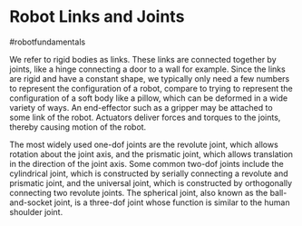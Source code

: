 # Robot Links and Joints
#robotfundamentals 

We refer to rigid bodies as links. These links are connected together by joints, like a hinge connecting a door to a wall for example. Since the links are rigid and have a constant shape, we typically only need a few numbers to represent the configuration of a robot, compare to trying to represent the configuration of a soft body like a pillow, which can be deformed in a wide variety of ways. An end-effector such as a gripper may be attached to some link of the robot. Actuators deliver forces and torques to the joints, thereby causing motion of the robot.

The most widely used one-dof joints are the revolute joint, which allows rotation about the joint axis, and the prismatic joint, which allows translation in the direction of the joint axis. Some common two-dof joints include the cylindrical joint, which is constructed by serially connecting a revolute and prismatic joint, and the universal joint, which is constructed by orthogonally connecting two revolute joints. The spherical joint, also known as the ball-and-socket joint, is a three-dof joint whose function is similar to the human shoulder joint.